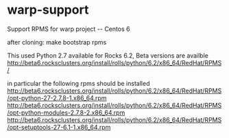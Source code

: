 warp-support
============

Support  RPMS for warp project -- Centos 6

after cloning:
	make bootstrap rpms

This used Python 2.7 available for Rocks 6.2, Beta versions are
availble
http://beta6.rocksclusters.org/install/rolls/python/6.2/x86_64/RedHat/RPMS/

in particular the following rpms should be installed
http://beta6.rocksclusters.org/install/rolls/python/6.2/x86_64/RedHat/RPMS/opt-python-27-2.7.8-1.x86_64.rpm
http://beta6.rocksclusters.org/install/rolls/python/6.2/x86_64/RedHat/RPMS/opt-python-modules-2.7.8-2.x86_64.rpm
http://beta6.rocksclusters.org/install/rolls/python/6.2/x86_64/RedHat/RPMS/opt-setuptools-27-6.1-1.x86_64.rpm
